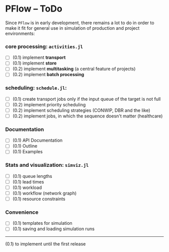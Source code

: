 # PFlow – ToDo

Since `PFlow` is in early development, there remains a lot to do in order to make
it fit for general use in simulation of production and project environments:

### core processing: `activities.jl`

- [ ] (0.1) implement **transport**
- [ ] (0.1) implement **store**
- [ ] (0.2) implement **multitasking** (a central feature of projects)
- [ ] (0.2) implement **batch processing**

### scheduling: `schedule.jl`:

- [ ] (0.1) create transport jobs only if the input queue of the target is not full
- [ ] (0.2) implement priority scheduling
- [ ] (0.2) implement scheduling strategies (CONWIP, DBR and the like)
- [ ] (0.2) implement jobs, in which the sequence doesn't matter (healthcare)

### Documentation

- [ ] (0.1) API Documentation
- [ ] (0.1) Outline
- [ ] (0.1) Examples

### Stats and visualization: `simviz.jl`

- [ ] (0.1) queue lengths
- [ ] (0.1) lead times
- [ ] (0.1) workload
- [ ] (0.1) workflow (network graph)
- [ ] (0.1) resource constraints

### Convenience

- [ ] (0.1) templates for simulation
- [ ] (0.1) saving and loading simulation runs

-------------------------
(0.1) to implement until the first release
